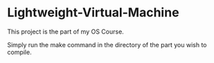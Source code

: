 # Lightweight-Virtual-Machine
This project is the part of my OS Course.


Simply run the make command in the directory of the part you wish to compile.
